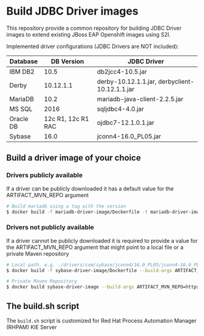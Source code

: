 # Build JDBC Driver images

This repository provide a common repository for building JDBC Driver images to extend existing JBoss EAP Openshift images using S2I.

Implemented driver configurations (JDBC Drivers are NOT included):

| Database  | DB Version         | JDBC Driver                                   |
|-----------|--------------------|-----------------------------------------------|
| IBM DB2   | 10.5               | db2jcc4-10.5.jar                              |
| Derby     | 10.12.1.1          | derby-10.12.1.1.jar, derbyclient-10.12.1.1.jar|
| MariaDB   | 10.2               | mariadb-java-client-2.2.5.jar                 |
| MS SQL    | 2016               | sqljdbc4-4.0.jar                              |
| Oracle DB | 12c R1, 12c R1 RAC | ojdbc7-12.1.0.1.jar                           |
| Sybase    | 16.0               | jconn4-16.0_PL05.jar                          |

## Build a driver image of your choice

### Drivers publicly available

If a driver can be publicly downloaded it has a default value for the ARTIFACT_MVN_REPO argument

```bash
# Build mariadb using a tag with the version
$ docker build -f mariadb-driver-image/Dockerfile -t mariadb-driver-image:12.2 .
```

### Drivers not publicly available

If a driver cannot be publicly downloaded it is required to provide a value for the ARTIFACT_MVN_REPO argument that might point to a local file or a private Maven repository

```bash
# Local path. e.g. ./drivers/com/sybase/jconn4/16.0_PL05/jconn4-16.0_PL05.jar
$ docker build -f sybase-driver-image/Dockerfile --build-args ARTIFACT_MVN_REPO=drivers -t sybase-driver-image:16.0_PL05 .

# Private Maven Repository
$ docker build sybase-driver-image --build-args ARTIFACT_MVN_REPO=https://mvn-repo.example.com/nexus/content/groups/public -t sybase-driver-image:16.0_PL05 .
```

## The build.sh script

The `build.sh` script is customized for Red Hat Process Automation Manager (RHPAM) KIE Server
